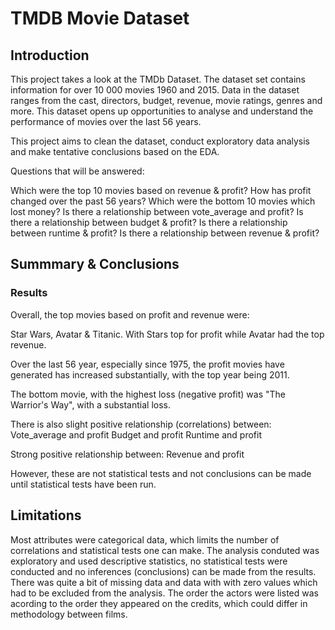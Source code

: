 # TMDB Movie Dataset

## Introduction

This project takes a look at the TMDb Dataset. The dataset set contains information for over 10 000 movies 1960 and 2015. Data in the dataset ranges from the cast, directors, budget, revenue, movie ratings, genres and more. This dataset opens up opportunities to analyse and understand the performance of movies over the last 56 years.

This project aims to clean the dataset, conduct exploratory data analysis and make tentative conclusions based on the EDA.

Questions that will be answered:

Which were the top 10 movies based on revenue & profit?
How has profit changed over the past 56 years?
Which were the bottom 10 movies which lost money?
Is there a relationship between vote_average and profit?
Is there a relationship between budget & profit?
Is there a relationship between runtime & profit?
Is there a relationship between revenue & profit?

## Summmary & Conclusions

### Results

Overall, the top movies based on profit and revenue were:

Star Wars, Avatar & Titanic. With Stars top for profit while Avatar had the top revenue.

Over the last 56 year, especially since 1975, the profit movies have generated has increased substantially, with the top year being 2011.

The bottom movie, with the highest loss (negative profit) was "The Warrior's Way", with a substantial loss.

There is also slight positive relationship (correlations) between: Vote_average and profit Budget and profit Runtime and profit

Strong positive relationship between: Revenue and profit

However, these are not statistical tests and not conclusions can be made until statistical tests have been run.

## Limitations
Most attributes were categorical data, which limits the number of correlations and statistical tests one can make.
The analysis conduted was exploratory and used descriptive statistics, no statistical tests were conducted and no inferences (conclusions) can be made from the results.
There was quite a bit of missing data and data with with zero values which had to be excluded from the analysis.
The order the actors were listed was acording to the order they appeared on the credits, which could differ in methodology between films.
